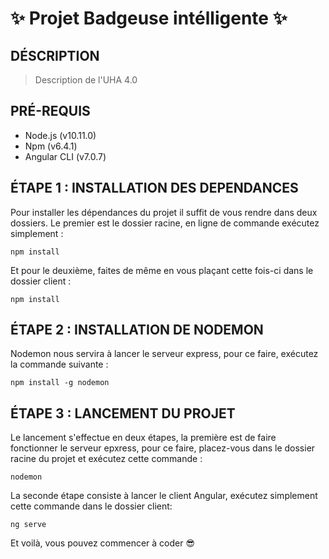 # :sparkles: Projet Badgeuse intélligente  :sparkles: #
 
## DÉSCRIPTION ##
> Description de l'UHA 4.0
   
## PRÉ-REQUIS ##

* Node.js (v10.11.0)
* Npm (v6.4.1)
* Angular CLI (v7.0.7)

## ÉTAPE 1 : INSTALLATION DES DEPENDANCES ##
  
  Pour installer les dépendances du projet il suffit de vous rendre dans deux dossiers.
  Le premier est le dossier racine, en ligne de commande exécutez simplement :
  
  `npm install`
  
  Et pour le deuxième, faites de même en vous plaçant cette fois-ci dans le dossier client :
  
  `npm install`
  
## ÉTAPE 2 : INSTALLATION DE NODEMON ##
  
  Nodemon nous servira à lancer le serveur express, pour ce faire, exécutez la commande suivante :
  
  `npm install -g nodemon`
  
## ÉTAPE 3 : LANCEMENT DU PROJET ##
  
  Le lancement s'effectue en deux étapes, la première est de faire fonctionner le serveur epxress, pour ce faire, placez-vous dans le dossier racine du projet et exécutez cette commande :
  
  `nodemon`
  
  La seconde étape consiste à lancer le client Angular, exécutez simplement cette commande dans le dossier client:
  
  `ng serve`
  
  
  Et voilà, vous pouvez commencer à coder  :sunglasses:
